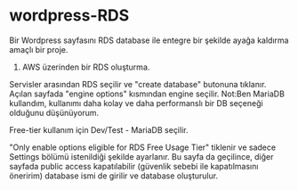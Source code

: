 # wordpress-RDS
Bir Wordpress sayfasını RDS database ile entegre bir şekilde ayağa kaldırma amaçlı bir proje.


1. AWS üzerinden bir RDS oluşturma.

Servisler arasından RDS seçilir ve "create database" butonuna tıklanır. Açılan sayfada "engine options" kısmından engine seçilir. 
Not:Ben MariaDB kullandım, kullanımı daha kolay ve daha performanslı bir DB seçeneği olduğunu düşünüyorum.

Free-tier kullanım için Dev/Test - MariaDB seçilir. 

"Only enable options eligible for RDS Free Usage Tier" tiklenir ve sadece Settings bölümü istenildiği şekilde ayarlanır.
Bu sayfa da geçilince, diğer sayfada public access kapatılabilir (güvenlik sebebi ile kapatılmasını öneririm) database ismi de girilir ve database oluşturulur.

